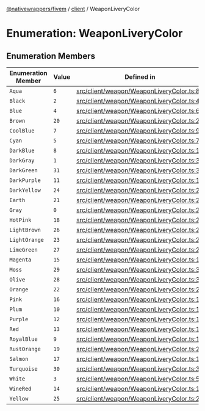 [@nativewrappers/fivem](../../README.md) / [client](../README.md) / WeaponLiveryColor

# Enumeration: WeaponLiveryColor

## Enumeration Members

| Enumeration Member | Value | Defined in |
| ------ | ------ | ------ |
| `Aqua` | `6` | [src/client/weapon/WeaponLiveryColor.ts:8](https://github.com/nativewrappers/fivem/blob/87bcb6b348baa538f549670f784fcd3ed14240d8/src/client/weapon/WeaponLiveryColor.ts#L8) |
| `Black` | `2` | [src/client/weapon/WeaponLiveryColor.ts:4](https://github.com/nativewrappers/fivem/blob/87bcb6b348baa538f549670f784fcd3ed14240d8/src/client/weapon/WeaponLiveryColor.ts#L4) |
| `Blue` | `4` | [src/client/weapon/WeaponLiveryColor.ts:6](https://github.com/nativewrappers/fivem/blob/87bcb6b348baa538f549670f784fcd3ed14240d8/src/client/weapon/WeaponLiveryColor.ts#L6) |
| `Brown` | `20` | [src/client/weapon/WeaponLiveryColor.ts:22](https://github.com/nativewrappers/fivem/blob/87bcb6b348baa538f549670f784fcd3ed14240d8/src/client/weapon/WeaponLiveryColor.ts#L22) |
| `CoolBlue` | `7` | [src/client/weapon/WeaponLiveryColor.ts:9](https://github.com/nativewrappers/fivem/blob/87bcb6b348baa538f549670f784fcd3ed14240d8/src/client/weapon/WeaponLiveryColor.ts#L9) |
| `Cyan` | `5` | [src/client/weapon/WeaponLiveryColor.ts:7](https://github.com/nativewrappers/fivem/blob/87bcb6b348baa538f549670f784fcd3ed14240d8/src/client/weapon/WeaponLiveryColor.ts#L7) |
| `DarkBlue` | `8` | [src/client/weapon/WeaponLiveryColor.ts:10](https://github.com/nativewrappers/fivem/blob/87bcb6b348baa538f549670f784fcd3ed14240d8/src/client/weapon/WeaponLiveryColor.ts#L10) |
| `DarkGray` | `1` | [src/client/weapon/WeaponLiveryColor.ts:3](https://github.com/nativewrappers/fivem/blob/87bcb6b348baa538f549670f784fcd3ed14240d8/src/client/weapon/WeaponLiveryColor.ts#L3) |
| `DarkGreen` | `31` | [src/client/weapon/WeaponLiveryColor.ts:33](https://github.com/nativewrappers/fivem/blob/87bcb6b348baa538f549670f784fcd3ed14240d8/src/client/weapon/WeaponLiveryColor.ts#L33) |
| `DarkPurple` | `11` | [src/client/weapon/WeaponLiveryColor.ts:13](https://github.com/nativewrappers/fivem/blob/87bcb6b348baa538f549670f784fcd3ed14240d8/src/client/weapon/WeaponLiveryColor.ts#L13) |
| `DarkYellow` | `24` | [src/client/weapon/WeaponLiveryColor.ts:26](https://github.com/nativewrappers/fivem/blob/87bcb6b348baa538f549670f784fcd3ed14240d8/src/client/weapon/WeaponLiveryColor.ts#L26) |
| `Earth` | `21` | [src/client/weapon/WeaponLiveryColor.ts:23](https://github.com/nativewrappers/fivem/blob/87bcb6b348baa538f549670f784fcd3ed14240d8/src/client/weapon/WeaponLiveryColor.ts#L23) |
| `Gray` | `0` | [src/client/weapon/WeaponLiveryColor.ts:2](https://github.com/nativewrappers/fivem/blob/87bcb6b348baa538f549670f784fcd3ed14240d8/src/client/weapon/WeaponLiveryColor.ts#L2) |
| `HotPink` | `18` | [src/client/weapon/WeaponLiveryColor.ts:20](https://github.com/nativewrappers/fivem/blob/87bcb6b348baa538f549670f784fcd3ed14240d8/src/client/weapon/WeaponLiveryColor.ts#L20) |
| `LightBrown` | `26` | [src/client/weapon/WeaponLiveryColor.ts:28](https://github.com/nativewrappers/fivem/blob/87bcb6b348baa538f549670f784fcd3ed14240d8/src/client/weapon/WeaponLiveryColor.ts#L28) |
| `LightOrange` | `23` | [src/client/weapon/WeaponLiveryColor.ts:25](https://github.com/nativewrappers/fivem/blob/87bcb6b348baa538f549670f784fcd3ed14240d8/src/client/weapon/WeaponLiveryColor.ts#L25) |
| `LimeGreen` | `27` | [src/client/weapon/WeaponLiveryColor.ts:29](https://github.com/nativewrappers/fivem/blob/87bcb6b348baa538f549670f784fcd3ed14240d8/src/client/weapon/WeaponLiveryColor.ts#L29) |
| `Magenta` | `15` | [src/client/weapon/WeaponLiveryColor.ts:17](https://github.com/nativewrappers/fivem/blob/87bcb6b348baa538f549670f784fcd3ed14240d8/src/client/weapon/WeaponLiveryColor.ts#L17) |
| `Moss` | `29` | [src/client/weapon/WeaponLiveryColor.ts:31](https://github.com/nativewrappers/fivem/blob/87bcb6b348baa538f549670f784fcd3ed14240d8/src/client/weapon/WeaponLiveryColor.ts#L31) |
| `Olive` | `28` | [src/client/weapon/WeaponLiveryColor.ts:30](https://github.com/nativewrappers/fivem/blob/87bcb6b348baa538f549670f784fcd3ed14240d8/src/client/weapon/WeaponLiveryColor.ts#L30) |
| `Orange` | `22` | [src/client/weapon/WeaponLiveryColor.ts:24](https://github.com/nativewrappers/fivem/blob/87bcb6b348baa538f549670f784fcd3ed14240d8/src/client/weapon/WeaponLiveryColor.ts#L24) |
| `Pink` | `16` | [src/client/weapon/WeaponLiveryColor.ts:18](https://github.com/nativewrappers/fivem/blob/87bcb6b348baa538f549670f784fcd3ed14240d8/src/client/weapon/WeaponLiveryColor.ts#L18) |
| `Plum` | `10` | [src/client/weapon/WeaponLiveryColor.ts:12](https://github.com/nativewrappers/fivem/blob/87bcb6b348baa538f549670f784fcd3ed14240d8/src/client/weapon/WeaponLiveryColor.ts#L12) |
| `Purple` | `12` | [src/client/weapon/WeaponLiveryColor.ts:14](https://github.com/nativewrappers/fivem/blob/87bcb6b348baa538f549670f784fcd3ed14240d8/src/client/weapon/WeaponLiveryColor.ts#L14) |
| `Red` | `13` | [src/client/weapon/WeaponLiveryColor.ts:15](https://github.com/nativewrappers/fivem/blob/87bcb6b348baa538f549670f784fcd3ed14240d8/src/client/weapon/WeaponLiveryColor.ts#L15) |
| `RoyalBlue` | `9` | [src/client/weapon/WeaponLiveryColor.ts:11](https://github.com/nativewrappers/fivem/blob/87bcb6b348baa538f549670f784fcd3ed14240d8/src/client/weapon/WeaponLiveryColor.ts#L11) |
| `RustOrange` | `19` | [src/client/weapon/WeaponLiveryColor.ts:21](https://github.com/nativewrappers/fivem/blob/87bcb6b348baa538f549670f784fcd3ed14240d8/src/client/weapon/WeaponLiveryColor.ts#L21) |
| `Salmon` | `17` | [src/client/weapon/WeaponLiveryColor.ts:19](https://github.com/nativewrappers/fivem/blob/87bcb6b348baa538f549670f784fcd3ed14240d8/src/client/weapon/WeaponLiveryColor.ts#L19) |
| `Turquoise` | `30` | [src/client/weapon/WeaponLiveryColor.ts:32](https://github.com/nativewrappers/fivem/blob/87bcb6b348baa538f549670f784fcd3ed14240d8/src/client/weapon/WeaponLiveryColor.ts#L32) |
| `White` | `3` | [src/client/weapon/WeaponLiveryColor.ts:5](https://github.com/nativewrappers/fivem/blob/87bcb6b348baa538f549670f784fcd3ed14240d8/src/client/weapon/WeaponLiveryColor.ts#L5) |
| `WineRed` | `14` | [src/client/weapon/WeaponLiveryColor.ts:16](https://github.com/nativewrappers/fivem/blob/87bcb6b348baa538f549670f784fcd3ed14240d8/src/client/weapon/WeaponLiveryColor.ts#L16) |
| `Yellow` | `25` | [src/client/weapon/WeaponLiveryColor.ts:27](https://github.com/nativewrappers/fivem/blob/87bcb6b348baa538f549670f784fcd3ed14240d8/src/client/weapon/WeaponLiveryColor.ts#L27) |
